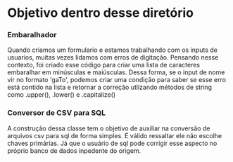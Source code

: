 <h1>Objetivo dentro desse diretório</h1>
<h3>Embaralhador</h3>
<p>Quando criamos um formulario e estamos trabalhando com os inputs de usuarios, muitas vezes lidamos com erros de digitação. Pensando nesse contexto, foi criado esse código para criar uma lista de caracteres embaralhar em minúsculas e maiúsculas. Dessa forma, se o input de nome vir no formato 'gaTo', podemos criar uma condição para saber se esse erro está contido na lista e retornar a correção utlizando métodos de string como .upper(), .lower() e .capitalize()</p>
<h3>Conversor de CSV para SQL</h3>
<p>A construção dessa classe tem o objetivo de auxiliar na conversão de arquivos csv para sql de forma simples. É válido ressaltar ele não escolhe chaves primárias. Já que o usuário de sql pode corrigir esse aspecto no próprio banco de dados inpedente do origem.</p>
